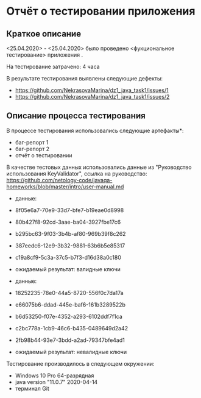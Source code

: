 # Отчёт о тестировании приложения <KeyValidator>

## Краткое описание

<25.04.2020> - <25.04.2020> было проведено <фукциональное тестирование> приложения <KeyValidator>.

На тестирование затрачено: 4 часа

В результате тестирования выявлены следующие дефекты:
* https://github.com/NekrasovaMarina/dz1_java_task1/issues/1
* https://github.com/NekrasovaMarina/dz1_java_task1/issues/2

## Описание процесса тестирования

В процессе тестирования использовались следующие артефакты*:
* баг-репорт 1
* баг-репорт 2
* отчёт о тестировании

В качестве тестовых данных использовались данные из "Руководство использования KeyValidator", ссылка на руководство: https://github.com/netology-code/javaqa-homeworks/blob/master/intro/user-manual.md

* данные: 
* 8f05e6a7-70e9-33d7-bfe7-b19eae0d8998 
* 80b427f8-92cd-3aae-ba04-3927fbe17c6
* b295bc63-9f03-3b4b-af80-969b39f8c262
* 387eedc6-12e9-3b32-9881-63b6b5e85317	
* c19a8cf9-5c3a-37c5-b7f3-d16d38a0c180

* ожидаемый результат: валидные ключи

* данные:
* 18252235-78e0-44a5-8720-556f0c7da17a
* e66075b6-ddad-445e-baf6-161b3289522b
* b6d53250-f07e-4352-a293-6102ddf7f1ca
* c2bc778a-1cb9-46c6-b435-0489649d2a42
* 2fb98b44-93e7-3bdd-a2ad-79347bfe4ad1

* ожидаемый результат: невалидные ключи	

Тестирование производилось в следующем окружении:
* Windows 10 Pro 64-разрядная
* java version "11.0.7" 2020-04-14
* терминал Git
